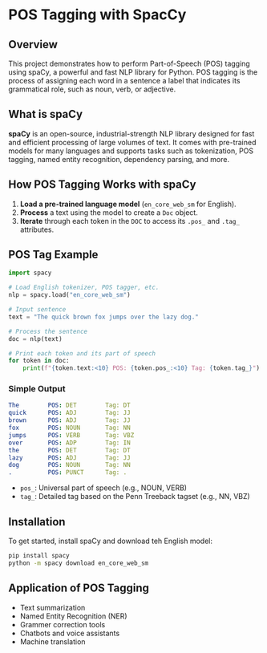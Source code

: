 # POS Tagging with SpacCy

## Overview
This project demonstrates how to perform Part-of-Speech (POS) tagging using spaCy, a powerful and fast NLP library for Python. POS tagging is the process of assigning each word in a sentence a label that indicates its grammatical role, such as noun, verb, or adjective.

## What is spaCy
**spaCy** is an open-source, industrial-strength NLP library designed for fast and efficient processing of large volumes of text. It comes with pre-trained models for many languages and supports tasks such as tokenization, POS tagging, named entity recognition, dependency parsing, and more.

## How POS Tagging Works with spaCy
1. **Load a pre-trained language model** (`en_core_web_sm` for English).
2. **Process** a text using the model to create a `Doc` object.
3. **Iterate** through each token in the `DOC` to access its `.pos_` and `.tag_ ` attributes.

## POS Tag Example
``` python
import spacy

# Load English tokenizer, POS tagger, etc.
nlp = spacy.load("en_core_web_sm")

# Input sentence
text = "The quick brown fox jumps over the lazy dog."

# Process the sentence
doc = nlp(text)

# Print each token and its part of speech
for token in doc:
    print(f"{token.text:<10} POS: {token.pos_:<10} Tag: {token.tag_}")
```

### Simple Output
``` yaml
The        POS: DET        Tag: DT
quick      POS: ADJ        Tag: JJ
brown      POS: ADJ        Tag: JJ
fox        POS: NOUN       Tag: NN
jumps      POS: VERB       Tag: VBZ
over       POS: ADP        Tag: IN
the        POS: DET        Tag: DT
lazy       POS: ADJ        Tag: JJ
dog        POS: NOUN       Tag: NN
.          POS: PUNCT      Tag: .
```
- `pos_`: Universal part of speech (e.g., NOUN, VERB)
- `tag_`: Detailed tag based on the Penn Treeback tagset (e.g., NN, VBZ)

## Installation
To get started, install spaCy and download teh English model:
``` bash
pip install spacy
python -m spacy download en_core_web_sm
```

## Application of POS Tagging
- Text summarization
- Named Entity Recognition (NER)
- Grammer correction tools
- Chatbots and voice assistants
- Machine translation
